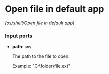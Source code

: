 # Open file in default app

_[os/shell/Open file in default app]_

### Input ports

* __path__: ` any `

    The path to the file to open.
    
    Example:
    "C:\\folder\\file.ext"

